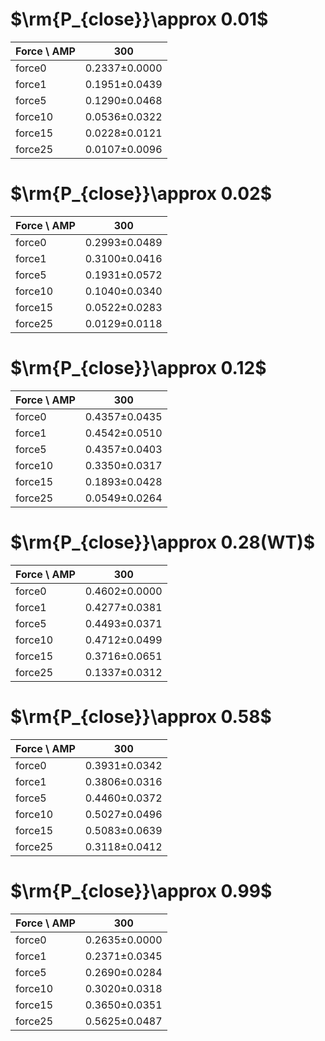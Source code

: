 # $\rm{P_{close}}\approx 0.01$
| Force \ AMP | 300 |
|-------------|---------|
| force0      | 0.2337±0.0000 |
| force1      | 0.1951±0.0439 |
| force5      | 0.1290±0.0468 |
| force10     | 0.0536±0.0322 |
| force15     | 0.0228±0.0121 |
| force25     | 0.0107±0.0096 |


# $\rm{P_{close}}\approx 0.02$
| Force \ AMP | 300 |
|-------------|---------|
| force0      | 0.2993±0.0489 |
| force1      | 0.3100±0.0416 |
| force5      | 0.1931±0.0572 |
| force10     | 0.1040±0.0340 |
| force15     | 0.0522±0.0283 |
| force25     | 0.0129±0.0118 |


# $\rm{P_{close}}\approx 0.12$
| Force \ AMP | 300 |
|-------------|---------|
| force0      | 0.4357±0.0435 |
| force1      | 0.4542±0.0510 |
| force5      | 0.4357±0.0403 |
| force10     | 0.3350±0.0317 |
| force15     | 0.1893±0.0428 |
| force25     | 0.0549±0.0264 |


# $\rm{P_{close}}\approx 0.28(WT)$
| Force \ AMP | 300 |
|-------------|---------|
| force0      | 0.4602±0.0000 |
| force1      | 0.4277±0.0381 |
| force5      | 0.4493±0.0371 |
| force10     | 0.4712±0.0499 |
| force15     | 0.3716±0.0651 |
| force25     | 0.1337±0.0312 |


# $\rm{P_{close}}\approx 0.58$
| Force \ AMP | 300 |
|-------------|---------|
| force0      | 0.3931±0.0342 |
| force1      | 0.3806±0.0316 |
| force5      | 0.4460±0.0372 |
| force10     | 0.5027±0.0496 |
| force15     | 0.5083±0.0639 |
| force25     | 0.3118±0.0412 |


# $\rm{P_{close}}\approx 0.99$
| Force \ AMP | 300 |
|-------------|---------|
| force0      | 0.2635±0.0000 |
| force1      | 0.2371±0.0345 |
| force5      | 0.2690±0.0284 |
| force10     | 0.3020±0.0318 |
| force15     | 0.3650±0.0351 |
| force25     | 0.5625±0.0487 |


